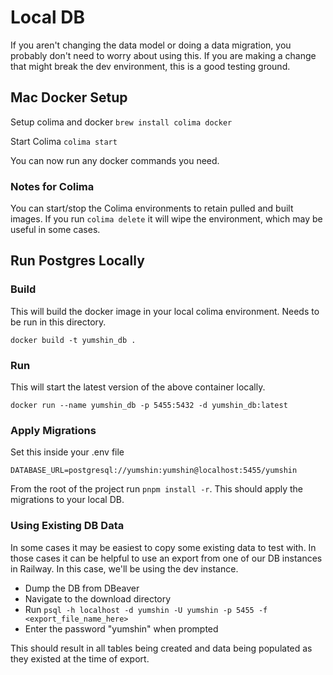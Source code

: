 # Local DB

If you aren't changing the data model or doing a data migration, you probably don't need to worry about using this.
If you are making a change that might break the dev environment, this is a good testing ground.

## Mac Docker Setup

Setup colima and docker
`brew install colima docker`

Start Colima
`colima start`

You can now run any docker commands you need.

### Notes for Colima

You can start/stop the Colima environments to retain pulled and built images. If you run `colima delete` it will wipe the environment, which may be useful in some cases.

## Run Postgres Locally

### Build

This will build the docker image in your local colima environment. Needs to be run in this directory.

```shell
docker build -t yumshin_db .
```

### Run

This will start the latest version of the above container locally.

```
docker run --name yumshin_db -p 5455:5432 -d yumshin_db:latest
```

### Apply Migrations

Set this inside your .env file

```dotenv
DATABASE_URL=postgresql://yumshin:yumshin@localhost:5455/yumshin
```

From the root of the project run `pnpm install -r`. This should apply the migrations to your local DB.

### Using Existing DB Data

In some cases it may be easiest to copy some existing data to test with. In those
cases it can be helpful to use an export from one of our DB instances in Railway.
In this case, we'll be using the dev instance.

- Dump the DB from DBeaver
- Navigate to the download directory
- Run `psql -h localhost -d yumshin -U yumshin -p 5455 -f <export_file_name_here>`
- Enter the password "yumshin" when prompted

This should result in all tables being created and data being populated as they existed at the time of export.

